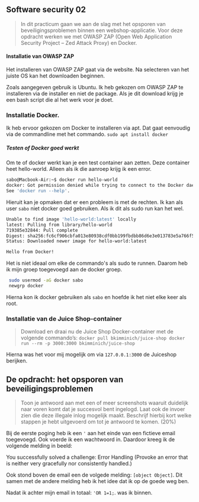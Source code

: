 ## Software security 02
>In dit practicum gaan we aan de slag met het opsporen van beveiligingsproblemen binnen een webshop-applicatie. Voor deze opdracht werken we met OWASP ZAP (Open Web Application Security Project – Zed Attack Proxy) en Docker.

#### Installatie van OWASP ZAP
Het installeren van OWASP ZAP gaat via de website. Na selecteren van het juiste OS kan het downloaden beginnen.

Zoals aangegeven gebruik is Ubuntu. Ik heb gekozen om OWASP ZAP te installeren via de installer en niet de package. Als je dit download krijg je een bash script die al het werk voor je doet.

### Installatie Docker. 
Ik heb ervoor gekozen om Docker te installeren via apt. Dat gaat eenvoudig via de commandline met het commando. `sudo apt install docker`

##### Testen of Docker goed werkt
Om te of docker werkt kan je een test container aan zetten. Deze container heet hello-world. Alleen als ik die aanroep krijg ik een error. 
```sh
sabo@Macbook-Air:~$ docker run hello-world
docker: Got permission denied while trying to connect to the Docker daemon socket at unix:///var/run/docker.sock: Post "http://%2Fvar%2Frun%2Fdocker.sock/v1.24/containers/create": dial unix /var/run/docker.sock: connect: permission denied.
See 'docker run --help'.
```
Hieruit kan je opmaken dat er een probleem is met de rechten. Ik kan als user `sabo` niet docker goed gebruiken. Als ik dit als sudo run kan het wel. 
```sh
Unable to find image 'hello-world:latest' locally
latest: Pulling from library/hello-world
719385e32844: Pull complete 
Digest: sha256:fc6cf906cbfa013e80938cdf0bb199fbdbb86d6e3e013783e5a766f50f5dbce0
Status: Downloaded newer image for hello-world:latest

Hello from Docker!
```

Het is niet ideaal om elke de commando's als sudo te runnen. Daarom heb ik mijn groep toegevoegd aan de docker groep. 
```sh
 sudo usermod -aG docker sabo
 newgrp docker
```
Hierna kon ik docker gebruiken als `sabo` en hoefde ik het niet elke keer als root.
### Installatie van de Juice Shop-container
> Download en draai nu de Juice Shop Docker-container met de volgende commando’s:
`docker pull bkimminich/juice-shop
>docker run --rm -p 3000:3000 bkimminich/juice-shop
`

Hierna was het voor mij mogelijk om via `127.0.0.1:3000` de Juiceshop berijken.

## De opdracht: het opsporen van beveiligingsproblemen
> Toon je antwoord aan met een of meer screenshots waaruit duidelijk naar voren komt dat je succesvol bent ingelogd. Laat ook de invoer zien die deze illegale inlog mogelijk maakt. Beschrijf hierbij kort welke stappen je hebt uitgevoerd om tot je antwoord te komen. (20%)

Bij de eerste poging heb ik een `'` aan het einde van een fictieve email toegevoegd. Ook voerde ik een wachtwoord in. Daardoor kreeg ik de volgende melding in beeld: 

You successfully solved a challenge: Error Handling (Provoke an error that is neither very gracefully nor consistently handled.)

Ook stond boven de email een de volgede melding: `[object Object]`. Dit samen met de andere melding heb ik het idee dat ik op de goede weg ben. 

Nadat ik achter mijn email in totaal: `'OR 1=1;`. was ik binnen.


